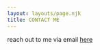 ```yaml
---
layout: layouts/page.njk
title: CONTACT ME
---
```

reach out to me via email [here](ajewoleglory@gmail.com)